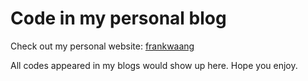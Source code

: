 # Code in my personal blog

Check out my personal website: [frankwaang](https://frank-iii.github.io/personal_site/)

All codes appeared in my blogs would show up here. Hope you enjoy.
